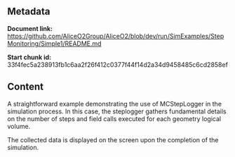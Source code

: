 ## Metadata

**Document link:** https://github.com/AliceO2Group/AliceO2/blob/dev/run/SimExamples/StepMonitoring/Simple1/README.md

**Start chunk id:** 33f4fec5a238913fb1c6aa2f26f412c0377f44f14d2a34d9458485c6cd2858ef

## Content

<!-- doxy
\page refrunSimExamplesStepMonitoringSimple1  Example StepMonitoring Simple1
/doxy -->

A straightforward example demonstrating the use of MCStepLogger in the simulation process.
In this case, the steplogger gathers fundamental details on the number of steps and field calls executed for each geometry logical volume.

The collected data is displayed on the screen upon the completion of the simulation.